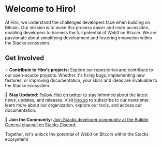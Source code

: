 # Welcome to Hiro!

At Hiro, we understand the challenges developers face when building on Bitcoin. Our mission is to make this process easier and more accessible, enabling developers to harness the full potential of Web3 on Bitcoin. We are passionate about simplifying development and fostering innovation within the Stacks ecosystem.

## Get Involved

💡 **Contribute to Hiro's projects:** Explore our repositories and contribute to our open-source projects. Whether it's fixing bugs, implementing new features, or improving documentation, your skills and ideas are invaluable to the Stacks ecosystem.

💌 **Stay Updated:** [Follow Hiro on twitter](https://twitter.com/hirosystems) to stay informed about the latest news, updates, and releases. Visit [hiro.so](https://www.hiro.so/) to subscribe to our newsletter, learn more about our organization, explore our tools, and access our documentation.

🚀 **Join the Community:** [Join Stacks developer community at the Builder General channel on Stacks Discord](https://discord.gg/KrqnVg8D). 


Together, let's unlock the potential of Web3 on Bitcoin within the Stacks ecosystem!

